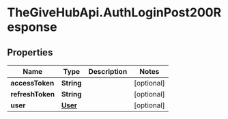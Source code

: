 # TheGiveHubApi.AuthLoginPost200Response

## Properties

Name | Type | Description | Notes
------------ | ------------- | ------------- | -------------
**accessToken** | **String** |  | [optional] 
**refreshToken** | **String** |  | [optional] 
**user** | [**User**](User.md) |  | [optional] 


